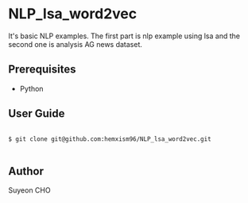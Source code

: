 # NLP_lsa_word2vec
It's basic NLP examples. The first part is nlp example using lsa and the second one is analysis AG news dataset.

## Prerequisites
- Python

## User Guide
<pre>
<code>
$ git clone git@github.com:hemxism96/NLP_lsa_word2vec.git
</code>
</pre>

## Author

Suyeon CHO

